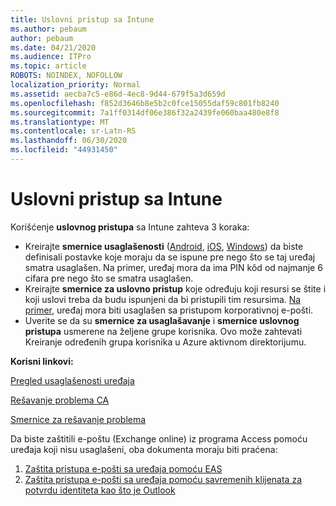 ```yaml
---
title: Uslovni pristup sa Intune
ms.author: pebaum
author: pebaum
ms.date: 04/21/2020
ms.audience: ITPro
ms.topic: article
ROBOTS: NOINDEX, NOFOLLOW
localization_priority: Normal
ms.assetid: aecba7c5-e86d-4ec8-9d44-679f5a3d659d
ms.openlocfilehash: f852d3646b8e5b2c0fce15055daf59c801fb8240
ms.sourcegitcommit: 7a1ff0314df06e386f32a2439fe060baa480e8f8
ms.translationtype: MT
ms.contentlocale: sr-Latn-RS
ms.lasthandoff: 06/30/2020
ms.locfileid: "44931450"
---
```

# <a name="conditional-access-with-intune"></a>Uslovni pristup sa Intune

Korišćenje **uslovnog pristupa** sa Intune zahteva 3 koraka:

- Kreirajte **smernice usaglašenosti** ([Android](https://docs.microsoft.com/intune/compliance-policy-create-android), [iOS](https://docs.microsoft.com/intune/compliance-policy-create-ios), [Windows](https://docs.microsoft.com//intune/compliance-policy-create-windows)) da biste definisali postavke koje moraju da se ispune pre nego što se taj uređaj smatra usaglašen. Na primer, uređaj mora da ima PIN kôd od najmanje 6 cifara pre nego što se smatra usaglašen.
- Kreirajte **smernice za uslovno pristup** koje određuju koji resursi se štite i koji uslovi treba da budu ispunjeni da bi pristupili tim resursima.  [Na primer,](https://docs.microsoft.com/intune/tutorial-protect-email-on-unmanaged-devices#create-conditional-access-policies) uređaj mora biti usaglašen sa pristupom korporativnoj e-pošti.
- Uverite se da su **smernice za usaglašavanje** i **smernice uslovnog pristupa** usmerene na željene grupe korisnika. Ovo može zahtevati Kreiranje određenih grupa korisnika u Azure aktivnom direktorijumu.

**Korisni linkovi:**

[Pregled usaglašenosti uređaja](https://docs.microsoft.com/intune/device-compliance-get-started)

[Rešavanje problema CA](https://docs.microsoft.com/intune/troubleshoot-conditional-access)

[Smernice za rešavanje problema](https://docs.microsoft.com/intune/troubleshoot-policies-in-microsoft-intune)

Da biste zaštitili e-poštu (Exchange online) iz programa Access pomoću uređaja koji nisu usaglašeni, oba dokumenta moraju biti praćena:

1. [Zaštita pristupa e-pošti sa uređaja pomoću EAS](https://docs.microsoft.com/intune/tutorial-protect-email-on-unmanaged-devices)
2. [Zaštita pristupa e-pošti sa uređaja pomoću savremenih klijenata za potvrdu identiteta kao što je Outlook](https://docs.microsoft.com/intune/tutorial-protect-email-on-enrolled-devices)